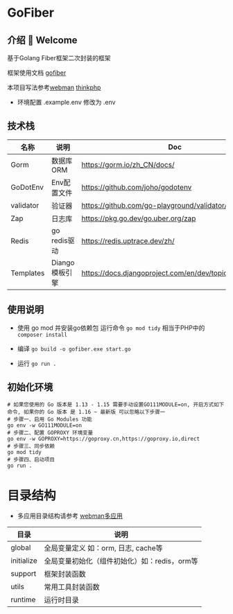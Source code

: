 # GoFiber

## 介绍 👋 Welcome

基于Golang Fiber框架二次封装的框架

框架使用文档 [gofiber](https://docs.gofiber.io/)

本项目写法参考[webman](https://www.workerman.net/doc/webman/) [thinkphp](https://www.thinkphp.cn/)

- 环境配置 .example.env 修改为 .env

## 技术栈

| 名称        | 说明         | Doc                                                     |
|-----------|------------|---------------------------------------------------------|
| Gorm      | 数据库ORM     | https://gorm.io/zh_CN/docs/                             |
| GoDotEnv  | Env配置文件    | https://github.com/joho/godotenv                        |
| validator | 验证器        | https://github.com/go-playground/validator/tree/master  |
| Zap       | 日志库        | https://pkg.go.dev/go.uber.org/zap                      |
| Redis     | go redis驱动 | https://redis.uptrace.dev/zh/                           |
| Templates | Diango模板引擎 | https://docs.djangoproject.com/en/dev/topics/templates/ |

## 使用说明

- 使用 go mod 并安装go依赖包 运行命令 `go mod tidy` 相当于PHP中的 `composer install`

- 编译 `go build -o gofiber.exe start.go`

- 运行 `go run .`

## 初始化环境

```shell
# 如果您使用的 Go 版本是 1.13 - 1.15 需要手动设置GO111MODULE=on, 开启方式如下命令, 如果你的 Go 版本 是 1.16 ~ 最新版 可以忽略以下步骤一
# 步骤一、启用 Go Modules 功能
go env -w GO111MODULE=on
# 步骤二、配置 GOPROXY 环境变量
go env -w GOPROXY=https://goproxy.cn,https://goproxy.io,direct
# 步骤三、同步依赖
go mod tidy
# 步骤四、启动项目
go run .
```

# 目录结构

- 多应用目录结构请参考 [webman多应用](https://www.workerman.net/doc/webman/multiapp.html)

| 目录         | 说明                         |
|------------|----------------------------|
| global     | 全局变量定义 如：orm, 日志, cache等   |
| initialize | 全局变量初始化（组件初始化）如：redis，orm等 |
| support    | 框架封装函数                     |
| utils      | 常用工具封装函数                   |
| runtime    | 运行时目录                      |